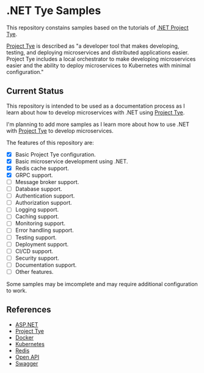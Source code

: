 # .NET Tye Samples

This repository constains samples based on the tutorials of [.NET Project Tye](https://github.com/dotnet/tye).

[Project Tye](https://github.com/dotnet/tye) is described as "a developer tool that makes developing, testing, and deploying microservices and distributed applications easier. Project Tye includes a local orchestrator to make developing microservices easier and the ability to deploy microservices to Kubernetes with minimal configuration."

## Current Status

This repository is intended to be used as a documentation process as I learn about how to develop microservices with .NET using [Project Tye](https://github.com/dotnet/tye).

I'm planning to add more samples as I learn more about how to use .NET with [Project Tye](https://github.com/dotnet/tye) to develop microservices.

The features of this repository are:

- [x] Basic Project Tye configuration.
- [x] Basic microservice development using .NET.
- [x] Redis cache support.
- [x] GRPC support.
- [ ] Message broker support.
- [ ] Database support.
- [ ] Authentication support.
- [ ] Authorization support.
- [ ] Logging support.
- [ ] Caching support.
- [ ] Monitoring support.
- [ ] Error handling support.
- [ ] Testing support.
- [ ] Deployment support.
- [ ] CI/CD support.
- [ ] Security support.
- [ ] Documentation support.
- [ ] Other features.

Some samples may be imcomplete and may require additional configuration to work.

## References
- [ASP.NET](https://dotnet.microsoft.com/en-us/apps/aspnet)
- [Project Tye](https://github.com/dotnet/tye)
- [Docker](https://www.docker.com/)
- [Kubernetes](https://kubernetes.io/)
- [Redis](https://redis.io/)
- [Open API](https://www.openapis.org/)
- [Swagger](https://swagger.io/)